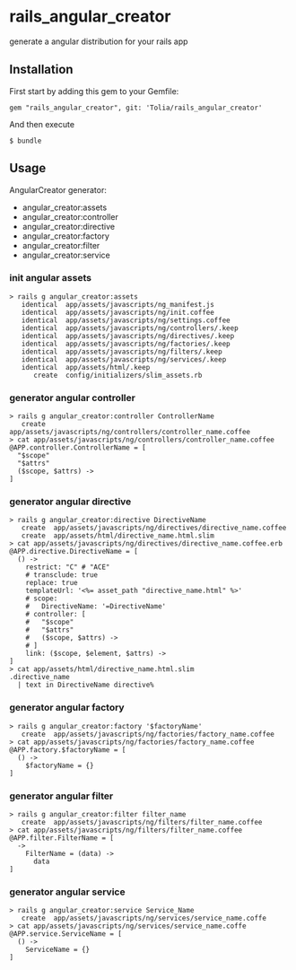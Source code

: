 # rails_angular_creator

generate a angular distribution for your rails app

## Installation

First start by adding this gem to your Gemfile:
```
gem "rails_angular_creator", git: 'Tolia/rails_angular_creator'
```
And then execute
```
$ bundle
```


## Usage

AngularCreator generator:
-  angular_creator:assets
-  angular_creator:controller
-  angular_creator:directive
-  angular_creator:factory
-  angular_creator:filter
-  angular_creator:service‎

### init angular assets
``` pry
> rails g angular_creator:assets
   identical  app/assets/javascripts/ng_manifest.js
   identical  app/assets/javascripts/ng/init.coffee
   identical  app/assets/javascripts/ng/settings.coffee
   identical  app/assets/javascripts/ng/controllers/.keep
   identical  app/assets/javascripts/ng/directives/.keep
   identical  app/assets/javascripts/ng/factories/.keep
   identical  app/assets/javascripts/ng/filters/.keep
   identical  app/assets/javascripts/ng/services‎/.keep
   identical  app/assets/html/.keep
      create  config/initializers/slim_assets.rb
```

### generator angular controller
``` pry
> rails g angular_creator:controller ControllerName
   create  app/assets/javascripts/ng/controllers/controller_name.coffee
> cat app/assets/javascripts/ng/controllers/controller_name.coffee
@APP.controller.ControllerName = [
  "$scope"
  "$attrs"
  ($scope, $attrs) ->
]
```

### generator angular directive
``` pry
> rails g angular_creator:directive DirectiveName
   create  app/assets/javascripts/ng/directives/directive_name.coffee
   create  app/assets/html/directive_name.html.slim
> cat app/assets/javascripts/ng/directives/directive_name.coffee.erb
@APP.directive.DirectiveName = [
  () ->
    restrict: "C" # "ACE"
    # transclude: true    
    replace: true
    templateUrl: '<%= asset_path "directive_name.html" %>'
    # scope:
    #   DirectiveName: '=DirectiveName'
    # controller: [
    #   "$scope"
    #   "$attrs"
    #   ($scope, $attrs) ->
    # ]
    link: ($scope, $element, $attrs) ->
]
> cat app/assets/html/directive_name.html.slim
.directive_name
  | text in DirectiveName directive%
```

### generator angular factory
``` pry
> rails g angular_creator:factory '$factoryName' 
   create  app/assets/javascripts/ng/factories/factory_name.coffee
> cat app/assets/javascripts/ng/factories/factory_name.coffee
@APP.factory.$factoryName = [
  () ->
    $factoryName = {}
]
```

### generator angular filter
``` pry
> rails g angular_creator:filter filter_name
   create  app/assets/javascripts/ng/filters/filter_name.coffee
> cat app/assets/javascripts/ng/filters/filter_name.coffee
@APP.filter.FilterName = [
  ->
    FilterName = (data) ->
      data
]
```

### generator angular service
``` pry
> rails g angular_creator:service Service_Name
   create  app/assets/javascripts/ng/services/service_name.coffe
> cat app/assets/javascripts/ng/services/service_name.coffe
@APP.service.ServiceName = [
  () ->
    ServiceName = {}
]
```
